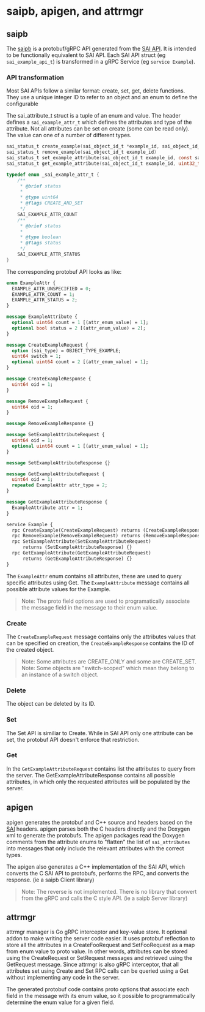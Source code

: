 # saipb, apigen, and attrmgr

## saipb

The [saipb](../proto/sai/) is a protobuf/gRPC API generated from the [SAI API](https://github.com/opencomputeproject/SAI). It is intended to be functionally equivalent to SAI API. Each SAI API struct (eg `sai_example_api_t`) is transformed in a gRPC Service (eg `service Example`).

### API transformation

Most SAI APIs follow a similar format: create, set, get, delete functions. They use a unique integer ID to refer to an object and an enum to define the configurable

The sai_attribute_t struct is a tuple of an enum and value.
The header defines a  `sai_example_attr_t` which defines the attributes and type of the attribute. Not all attributes can be set on create (some can be read only). The value can one of a number of different types.

```c
sai_status_t create_example(sai_object_id_t *example_id, sai_object_id_t switch_id, uint32_t attr_count, const sai_attribute_t *attr_list)
sai_status_t remove_example(sai_object_id_t example_id)
sai_status_t set_example_attribute(sai_object_id_t example_id, const sai_attribute_t *attr)
sai_status_t get_example_attribute(sai_object_id_t example_id, uint32_t attr_count, const sai_attribute_t *attr_list)

typedef enum _sai_example_attr_t {
    /**
     * @brief status
     *
     * @type uint64
     * @flags CREATE_AND_SET
     */
    SAI_EXAMPLE_ATTR_COUNT
    /**
     * @brief status
     *
     * @type boolean
     * @flags status
     */
    SAI_EXAMPLE_ATTR_STATUS
}
```

The corresponding protobuf API looks as like:

```proto
enum ExampleAttr {
  EXAMPLE_ATTR_UNSPECIFIED = 0;
  EXAMPLE_ATTR_COUNT = 1;
  EXAMPLE_ATTR_STATUS = 2;
}

message ExampleAttribute {
  optional uint64 count = 1 [(attr_enum_value) = 1];
  optional bool status = 2 [(attr_enum_value) = 2];
}

message CreateExampleRequest {
  option (sai_type) = OBJECT_TYPE_EXAMPLE;
  uint64 switch = 1;
  optional uint64 count = 2 [(attr_enum_value) = 1];
}

message CreateExampleResponse {
  uint64 oid = 1;
}

message RemoveExampleRequest {
  uint64 oid = 1;
}

message RemoveExampleResponse {}

message SetExampleAttributeRequest {
  uint64 oid = 1;
  optional uint64 count = 1 [(attr_enum_value) = 1];
}

message SetExampleAttributeResponse {}

message GetExampleAttributeRequest {
  uint64 oid = 1;
  repeated ExampleAttr attr_type = 2;
}

message GetExampleAttributeResponse {
  ExampleAttribute attr = 1;
}

service Example {
  rpc CreateExample(CreateExampleRequest) returns (CreateExampleResponse) {}
  rpc RemoveExample(RemoveExampleRequest) returns (RemoveExampleResponse) {}
  rpc SetExampleAttribute(SetExampleAttributeRequest)
      returns (SetExampleAttributeResponse) {}
  rpc GetExampleAttribute(GetExampleAttributeRequest)
      returns (GetExampleAttributeResponse) {}
}
```

The `ExampleAttr` enum contains all attributes, these are used to query specific attributes using Get.
The `ExampleAttribute` message contains all possible attribute values for the Example.

> Note: The proto field options are used to programatically associate the message field in the message to their enum value.

### Create

The `CreateExampleRequest` message contains only the attributes values that can be specified on creation, the `CreateExampleResponse` contains the ID of the created object.

> Note: Some attributes are CREATE_ONLY and some are CREATE_SET.
> Note: Some objects are "switch-scoped" which mean they belong to an instance of a switch object.

### Delete

The object can be deleted by its ID.

### Set

The Set API is similiar to Create. While in SAI API only one attribute can be set, the protobuf API doesn't enforce that restriction.

### Get

In the `GetExampleAttributeRequest` contains list the attributes to query from the server. The GetExampleAttributeResponse contains all possible attributes, in which only the requested attributes will be populated by the server.

## apigen

apigen generates the protobuf and C++ source and headers based on the [SAI](https://github.com/opencomputeproject/SAI/tree/master/inc) headers. apigen parses both the C headers directly and the Doxygen xml to generate the protobufs.
The apigen packages read the Doxygen comments from the attribute enums to "flatten" the list of `sai_attributes` into messages that only include the relevant attributes with the correct types.

The apigen also generates a C++ implementation of the SAI API, which converts the C  SAI API to protobufs, performs the RPC, and converts the response. (ie a saipb Client library)

> Note: The reverse is not implemented. There is no library that convert from the gRPC and calls the C style API. (ie a saipb Server library)

## attrmgr

attrmgr manager is Go gRPC interceptor and key-value store. It optional addon to make writing the server code easier. It uses protobuf reflection to store all the attributes in a CreateFooRequest and SetFooRequest as a map from enum value to proto value.
In other words, attributes can be stored using the CreateRequest or SetRequest messages and retrieved using the GetRequest message.
Since attrmgr is also gRPC interceptor, that all attributes set using Create and Set RPC calls can be queried using a Get without implementing any code in the server.

The generated protobuf code contains proto options that associate each field in the message with its enum value, so it possible to programmatically determine the enum value for a given field.
